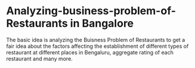 # Analyzing-business-problem-of-Restaurants in Bangalore
The basic idea is analyzing the Buisness Problem of Restaurants to get a fair idea about the factors affecting the establishment of different types of restaurant at different places in Bengaluru, aggregate rating of each restaurant and many more.

